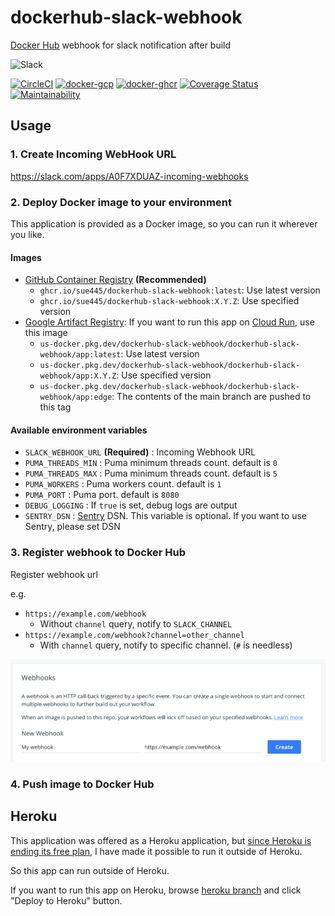 # dockerhub-slack-webhook
[Docker Hub](https://hub.docker.com/) webhook for slack notification after build

![Slack](img/slack.png)

[![CircleCI](https://circleci.com/gh/sue445/dockerhub-slack-webhook.svg?style=svg)](https://circleci.com/gh/sue445/dockerhub-slack-webhook)
[![docker-gcp](https://github.com/sue445/dockerhub-slack-webhook/actions/workflows/docker-gcp.yml/badge.svg)](https://github.com/sue445/dockerhub-slack-webhook/actions/workflows/docker-gcp.yml)
[![docker-ghcr](https://github.com/sue445/dockerhub-slack-webhook/actions/workflows/docker-ghcr.yml/badge.svg)](https://github.com/sue445/dockerhub-slack-webhook/actions/workflows/docker-ghcr.yml)
[![Coverage Status](https://coveralls.io/repos/github/sue445/dockerhub-slack-webhook/badge.svg?branch=master)](https://coveralls.io/github/sue445/dockerhub-slack-webhook?branch=master)
[![Maintainability](https://api.codeclimate.com/v1/badges/a013ff2962f7a49b77f3/maintainability)](https://codeclimate.com/github/sue445/dockerhub-slack-webhook/maintainability)

## Usage
### 1. Create Incoming WebHook URL
https://slack.com/apps/A0F7XDUAZ-incoming-webhooks

### 2. Deploy Docker image to your environment
This application is provided as a Docker image, so you can run it wherever you like.

#### Images
* [GitHub Container Registry](https://github.com/sue445/dockerhub-slack-webhook/pkgs/container/dockerhub-slack-webhook) **(Recommended)**
  * `ghcr.io/sue445/dockerhub-slack-webhook:latest`: Use latest version
  * `ghcr.io/sue445/dockerhub-slack-webhook:X.Y.Z`: Use specified version
* [Google Artifact Registry](https://console.cloud.google.com/artifacts/docker/dockerhub-slack-webhook/us/dockerhub-slack-webhook/app): If you want to run this app on [Cloud Run](https://cloud.google.com/run), use this image
  * `us-docker.pkg.dev/dockerhub-slack-webhook/dockerhub-slack-webhook/app:latest`: Use latest version
  * `us-docker.pkg.dev/dockerhub-slack-webhook/dockerhub-slack-webhook/app:X.Y.Z`: Use specified version
  * `us-docker.pkg.dev/dockerhub-slack-webhook/dockerhub-slack-webhook/app:edge`: The contents of the main branch are pushed to this tag

#### Available environment variables
* `SLACK_WEBHOOK_URL` **(Required)** : Incoming Webhook URL
* `PUMA_THREADS_MIN` : Puma minimum threads count. default is `0`
* `PUMA_THREADS_MAX` : Puma minimum threads count. default is `5`
* `PUMA_WORKERS` : Puma workers count. default is `1`
* `PUMA_PORT` : Puma port. default is `8080`
* `DEBUG_LOGGING` : If `true` is set, debug logs are output
* `SENTRY_DSN` : [Sentry](https://sentry.io) DSN. This variable is optional. If you want to use Sentry, please set DSN

### 3. Register webhook to Docker Hub
Register webhook url

e.g. 

* `https://example.com/webhook`
  * Without `channel` query, notify to `SLACK_CHANNEL`
* `https://example.com/webhook?channel=other_channel`
  * With `channel` query, notify to specific channel. (`#` is needless)

![Docker Hub](img/dockerhub.png)

### 4. Push image to Docker Hub

## Heroku
This application was offered as a Heroku application, but [since Heroku is ending its free plan](https://blog.heroku.com/next-chapter), I have made it possible to run it outside of Heroku.

So this app can run outside of Heroku.

If you want to run this app on Heroku, browse [heroku branch](https://github.com/sue445/dockerhub-slack-webhook/tree/heroku) and click "Deploy to Heroku" button.
